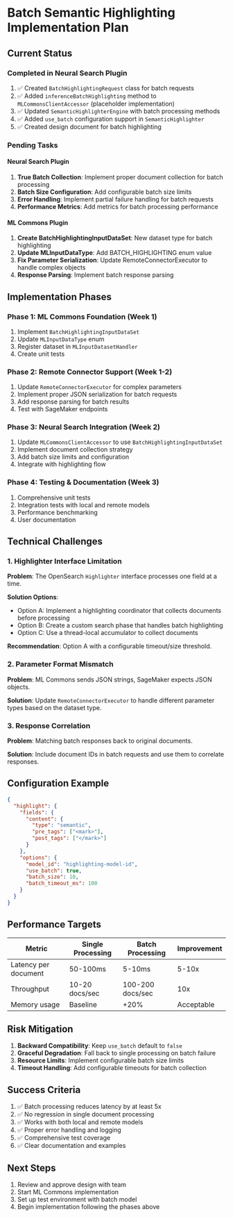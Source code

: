 # Batch Semantic Highlighting Implementation Plan

## Current Status

### Completed in Neural Search Plugin
1. ✅ Created `BatchHighlightingRequest` class for batch requests
2. ✅ Added `inferenceBatchHighlighting` method to `MLCommonsClientAccessor` (placeholder implementation)
3. ✅ Updated `SemanticHighlighterEngine` with batch processing methods
4. ✅ Added `use_batch` configuration support in `SemanticHighlighter`
5. ✅ Created design document for batch highlighting

### Pending Tasks

#### Neural Search Plugin
1. **True Batch Collection**: Implement proper document collection for batch processing
2. **Batch Size Configuration**: Add configurable batch size limits
3. **Error Handling**: Implement partial failure handling for batch requests
4. **Performance Metrics**: Add metrics for batch processing performance

#### ML Commons Plugin
1. **Create BatchHighlightingInputDataSet**: New dataset type for batch highlighting
2. **Update MLInputDataType**: Add BATCH_HIGHLIGHTING enum value
3. **Fix Parameter Serialization**: Update RemoteConnectorExecutor to handle complex objects
4. **Response Parsing**: Implement batch response parsing

## Implementation Phases

### Phase 1: ML Commons Foundation (Week 1)
1. Implement `BatchHighlightingInputDataSet`
2. Update `MLInputDataType` enum
3. Register dataset in `MLInputDatasetHandler`
4. Create unit tests

### Phase 2: Remote Connector Support (Week 1-2)
1. Update `RemoteConnectorExecutor` for complex parameters
2. Implement proper JSON serialization for batch requests
3. Add response parsing for batch results
4. Test with SageMaker endpoints

### Phase 3: Neural Search Integration (Week 2)
1. Update `MLCommonsClientAccessor` to use `BatchHighlightingInputDataSet`
2. Implement document collection strategy
3. Add batch size limits and configuration
4. Integrate with highlighting flow

### Phase 4: Testing & Documentation (Week 3)
1. Comprehensive unit tests
2. Integration tests with local and remote models
3. Performance benchmarking
4. User documentation

## Technical Challenges

### 1. Highlighter Interface Limitation
**Problem**: The OpenSearch `Highlighter` interface processes one field at a time.

**Solution Options**:
- Option A: Implement a highlighting coordinator that collects documents before processing
- Option B: Create a custom search phase that handles batch highlighting
- Option C: Use a thread-local accumulator to collect documents

**Recommendation**: Option A with a configurable timeout/size threshold.

### 2. Parameter Format Mismatch
**Problem**: ML Commons sends JSON strings, SageMaker expects JSON objects.

**Solution**: Update `RemoteConnectorExecutor` to handle different parameter types based on the dataset type.

### 3. Response Correlation
**Problem**: Matching batch responses back to original documents.

**Solution**: Include document IDs in batch requests and use them to correlate responses.

## Configuration Example

```json
{
  "highlight": {
    "fields": {
      "content": {
        "type": "semantic",
        "pre_tags": ["<mark>"],
        "post_tags": ["</mark>"]
      }
    },
    "options": {
      "model_id": "highlighting-model-id",
      "use_batch": true,
      "batch_size": 10,
      "batch_timeout_ms": 100
    }
  }
}
```

## Performance Targets

| Metric | Single Processing | Batch Processing | Improvement |
|--------|------------------|------------------|-------------|
| Latency per document | 50-100ms | 5-10ms | 5-10x |
| Throughput | 10-20 docs/sec | 100-200 docs/sec | 10x |
| Memory usage | Baseline | +20% | Acceptable |

## Risk Mitigation

1. **Backward Compatibility**: Keep `use_batch` default to `false`
2. **Graceful Degradation**: Fall back to single processing on batch failure
3. **Resource Limits**: Implement configurable batch size limits
4. **Timeout Handling**: Add configurable timeouts for batch collection

## Success Criteria

1. ✅ Batch processing reduces latency by at least 5x
2. ✅ No regression in single document processing
3. ✅ Works with both local and remote models
4. ✅ Proper error handling and logging
5. ✅ Comprehensive test coverage
6. ✅ Clear documentation and examples

## Next Steps

1. Review and approve design with team
2. Start ML Commons implementation
3. Set up test environment with batch model
4. Begin implementation following the phases above